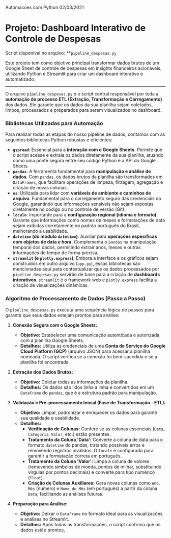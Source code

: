 
Automacoes com Python 02/03/2021

# Projeto: Dashboard Interativo de Controle de Despesas 


Script disponível no arquivo: **`pipeline_despesas.py`

Este projeto tem como objetivo principal transformar dados brutos de um Google Sheet de controle de despesas em insights financeiros acionáveis, utilizando Python e Streamlit para criar um dashboard interativo e automatizado.

---

O arquivo `pipeline_despesas.py` é o script central responsável por toda a **automação do processo ETL (Extração, Transformação e Carregamento)** dos dados. Ele garante que os dados da sua planilha sejam coletados, limpos, processados e preparados para serem visualizados no dashboard.

### **Bibliotecas Utilizadas para Automação**

Para realizar todas as etapas do nosso pipeline de dados, contamos com as seguintes bibliotecas Python robustas e eficientes:

* **`gspread`**: Essencial para a **interação com o Google Sheets**. Permite que o script acesse e extraia os dados diretamente da sua planilha, atuando como uma ponte segura entre seu código Python e a API do Google Sheets.
* **`pandas`**: A ferramenta fundamental para **manipulação e análise de dados**. Com `pandas`, os dados brutos da planilha são transformados em `DataFrames`, que facilitam operações de limpeza, filtragem, agregação e criação de novas colunas.
* **`os`**: Utilizada para lidar com **variáveis de ambiente e caminhos de arquivo**. Fundamental para o carregamento seguro das credenciais do Google, garantindo que informações sensíveis não sejam expostas diretamente no código ou no controle de versão (Git).
* **`locale`**: Importante para a **configuração regional (idioma e formato)**. Garante que informações como nomes de meses e formatações de data sejam exibidas corretamente no padrão português do Brasil, melhorando a usabilidade.
* **`datetime` (do módulo `datetime`)**: Auxiliar para **operações específicas com objetos de data e hora**. Complementa o `pandas` na manipulação temporal dos dados, permitindo extrair anos, meses e outras informações de tempo de forma precisa.
* **`streamlit` (e `plotly.express`)**: Embora a interface e os gráficos sejam construídos em outro arquivo (`app.py`), essas bibliotecas são mencionadas aqui para contextualizar que os dados processados por `pipeline_despesas.py` servirão de base para a criação de **dashboards interativos**. `streamlit` é o framework web e `plotly.express` facilita a criação de visualizações dinâmicas.

### **Algoritmo de Processamento de Dados (Passo a Passo)**

O `pipeline_despesas.py` executa uma sequência lógica de passos para garantir que seus dados estejam prontos para análise:

1.  **Conexão Segura com o Google Sheets:**
    * **Objetivo:** Estabelecer uma comunicação autenticada e autorizada com a planilha Google Sheets.
    * **Detalhes:** Utiliza as credenciais de uma **Conta de Serviço do Google Cloud Platform (GCP)** (arquivo JSON) para acessar a planilha nomeada. O script verifica se a conexão foi bem-sucedida e se a planilha foi encontrada.

2.  **Extração dos Dados Brutos:**
    * **Objetivo:** Coletar todas as informações da planilha.
    * **Detalhes:** Os dados são lidos linha a linha e convertidos em um `DataFrame` do `pandas`, que é a estrutura padrão para manipulação.

3.  **Validação e Pré-processamento Inicial (Fase de Transformação - ETL):**
    * **Objetivo:** Limpar, padronizar e enriquecer os dados para garantir sua qualidade e usabilidade.
    * **Detalhes:**
        * **Verificação de Colunas:** Confere se as colunas essenciais (`Data`, `Categoria`, `Valor`, etc.) estão presentes.
        * **Tratamento da Coluna 'Data':** Converte a coluna de data para o formato `datetime` do pandas, tratando possíveis erros e removendo registros inválidos. O `locale` é configurado para garantir a formatação correta em português.
        * **Tratamento da Coluna 'Valor':** Limpa a coluna de valores (removendo símbolos de moeda, pontos de milhar, substituindo vírgulas por pontos decimais) e converte para tipo numérico (`float`).
        * **Criação de Colunas Auxiliares:** Gera novas colunas como `Ano`, `Mês` (número) e `Nome do Mês` (em português) a partir da coluna `Data`, facilitando as análises futuras.

4.  **Preparação para Análise:**
    * **Objetivo:** Deixar o `DataFrame` no formato ideal para as visualizações e análises no Streamlit.
    * **Detalhes:** Após todas as transformações, o script confirma que os dados estão prontos,


